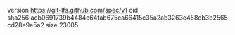 version https://git-lfs.github.com/spec/v1
oid sha256:acb0691739b4484c64fab675ca66415c35a2ab3263e458eb3b2565cd28e9e5a2
size 23005
